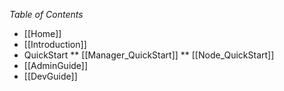 *Table of Contents*

* [[Home]]
* [[Introduction]]
* QuickStart
** [[Manager_QuickStart]]
** [[Node_QuickStart]]
* [[AdminGuide]]
* [[DevGuide]]